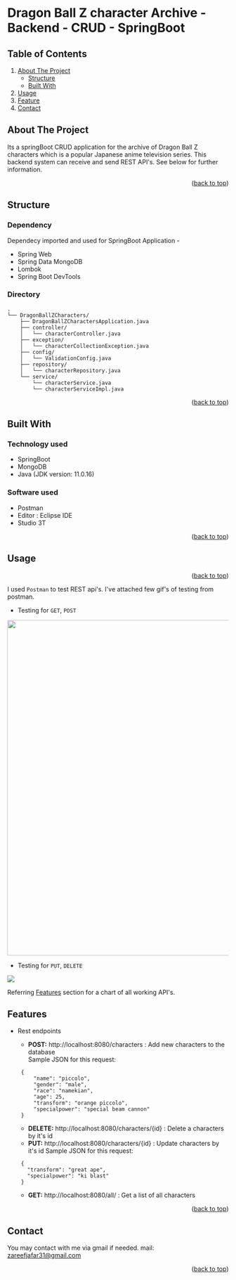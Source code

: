 
# Dragon Ball Z character Archive - Backend - CRUD - SpringBoot
  
  
<div id="top"></div>

<!-- TABLE OF CONTENTS -->

## Table of Contents

  <ol>
    <li>
      <a href="#about2">About The Project</a>
      <ul>
        <li><a href="#build3">Structure</a></li>
        <li><a href="#build2">Built With</a></li>
      </ul>
    </li>
    <li><a href="#usage2">Usage</a></li>
    <li><a href="#usage3">Feature</a></li>
    <li><a href="#contact2">Contact</a></li>
  </ol>



<div id="about2"></div>


<!-- ABOUT THE PROJECT -->

## About The Project

Its a springBoot CRUD application for the archive of Dragon Ball Z characters which is a popular Japanese anime television series. This backend system can receive and send REST API's. See below for further information.  

<p align="right">(<a href="#top">back to top</a>)</p>


<div id="build3"></div>

## Structure
  
### Dependency
  Dependecy imported and used for SpringBoot Application -
  * Spring Web
  * Spring Data MongoDB 
  * Lombok
  * Spring Boot DevTools 

### Directory
```
.
└── DragonBallZCharacters/
    ├── DragonBallZCharactersApplication.java
    ├── controller/
    │   └── characterController.java
    ├── exception/
    │   └── characterCollectionException.java
    ├── config/
    │   └── ValidationConfig.java
    ├── repository/
    │   └── characterRepository.java
    └── service/
        └── characterService.java
        └── characterServiceImpl.java
```  
<p align="right">(<a href="#top">back to top</a>)</p>    

<div id="build2"></div>
  
## Built With

### Technology used

  * SpringBoot
  * MongoDB
  * Java (JDK version: 11.0.16)


### Software used
  
  * Postman
  * Editor : Eclipse IDE
  * Studio 3T
  
<p align="right">(<a href="#top">back to top</a>)</p>







<div id="usage2"></div>



<!-- USAGE EXAMPLES -->
## Usage



<p align="right">(<a href="#top">back to top</a>)</p>

I used `Postman` to test REST api's. I've attached few gif's of testing from postman.
* Testing for `GET`, `POST`  
<img src="gifs/dbz_01.gif" width=764 align="center">

* Testing for `PUT`, `DELETE`  <br>
<img src="gifs/dbz_2.gif" align="center">

Referring <a href="#usage3">Features</a> section for a chart of all working API's.






<!-- USAGE EXAMPLES -->
## Features

  * Rest endpoints 

    * **POST:** http://localhost:8080/characters : Add  new characters to the database <br>
    Sample JSON for this request:
     ```
      {
          "name": "piccolo",
          "gender": "male",
          "race": "namekian",
          "age": 25,
          "transform": "orange piccolo",
          "specialpower": "special beam cannon"
      }
      ```
    * **DELETE:** http://localhost:8080/characters/{id} : Delete a characters by it's id
    * **PUT:** http://localhost:8080/characters/{id} : Update characters by it's id
    Sample JSON for this request:
     ```
      {
        "transform": "great ape",
        "specialpower": "ki blast"
      }
      ```
    * **GET:** http://localhost:8080/all/ : Get a list of all characters
 
    
<p align="right">(<a href="#top">back to top</a>)</p>




<!-- CONTACT -->
## Contact

You may contact with me via gmail if needed. 
mail: zareefjafar31@gmail.com


<p align="right">(<a href="#top">back to top</a>)</p>
